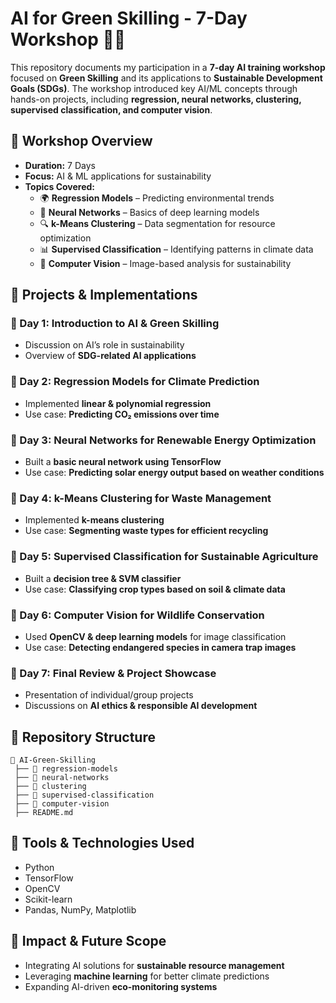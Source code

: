 # **AI for Green Skilling - 7-Day Workshop** 🌱🤖  

This repository documents my participation in a **7-day AI training workshop** focused on **Green Skilling** and its applications to **Sustainable Development Goals (SDGs)**. The workshop introduced key AI/ML concepts through hands-on projects, including **regression, neural networks, clustering, supervised classification, and computer vision**.  

## **📝 Workshop Overview**  
- **Duration:** 7 Days  
- **Focus:** AI & ML applications for sustainability  
- **Topics Covered:**  
  - 🌍 **Regression Models** – Predicting environmental trends  
  - 🧠 **Neural Networks** – Basics of deep learning models  
  - 🔍 **k-Means Clustering** – Data segmentation for resource optimization  
  - 📊 **Supervised Classification** – Identifying patterns in climate data  
  - 👀 **Computer Vision** – Image-based analysis for sustainability  

## **🚀 Projects & Implementations**  
### **📌 Day 1: Introduction to AI & Green Skilling**  
- Discussion on AI’s role in sustainability  
- Overview of **SDG-related AI applications**  

### **📌 Day 2: Regression Models for Climate Prediction**  
- Implemented **linear & polynomial regression**  
- Use case: **Predicting CO₂ emissions over time**  

### **📌 Day 3: Neural Networks for Renewable Energy Optimization**  
- Built a **basic neural network using TensorFlow**  
- Use case: **Predicting solar energy output based on weather conditions**  

### **📌 Day 4: k-Means Clustering for Waste Management**  
- Implemented **k-means clustering**  
- Use case: **Segmenting waste types for efficient recycling**  

### **📌 Day 5: Supervised Classification for Sustainable Agriculture**  
- Built a **decision tree & SVM classifier**  
- Use case: **Classifying crop types based on soil & climate data**  

### **📌 Day 6: Computer Vision for Wildlife Conservation**  
- Used **OpenCV & deep learning models** for image classification  
- Use case: **Detecting endangered species in camera trap images**  

### **📌 Day 7: Final Review & Project Showcase**  
- Presentation of individual/group projects  
- Discussions on **AI ethics & responsible AI development**  

## **📂 Repository Structure**  
```
📁 AI-Green-Skilling
 ├── 📂 regression-models
 ├── 📂 neural-networks
 ├── 📂 clustering
 ├── 📂 supervised-classification
 ├── 📂 computer-vision
 ├── README.md
```

## **🔧 Tools & Technologies Used**  
- Python
- TensorFlow  
- OpenCV  
- Scikit-learn  
- Pandas, NumPy, Matplotlib  

## **🌿 Impact & Future Scope**  
- Integrating AI solutions for **sustainable resource management**  
- Leveraging **machine learning** for better climate predictions  
- Expanding AI-driven **eco-monitoring systems**  
